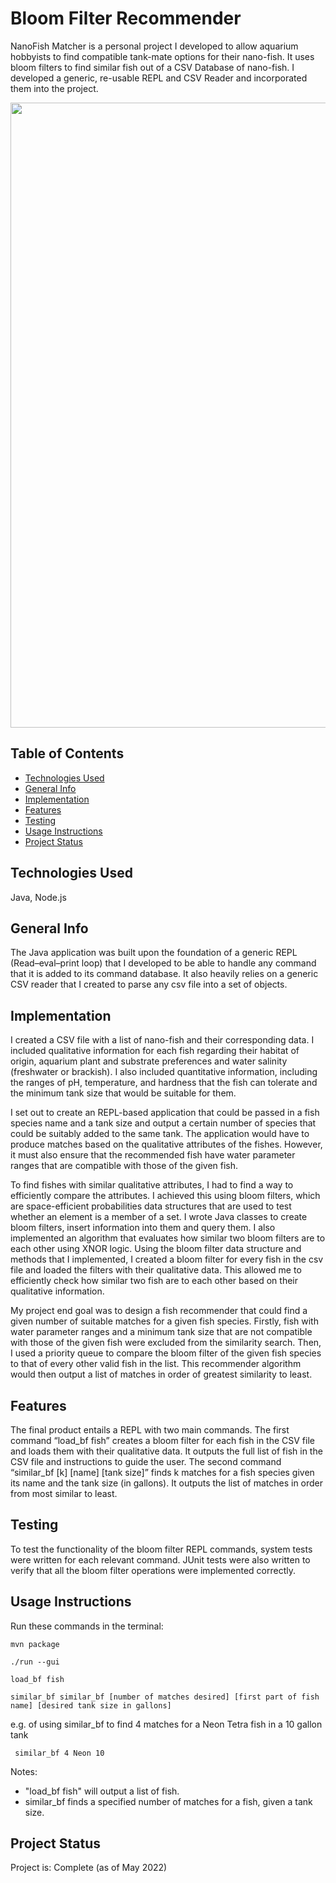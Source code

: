 # Bloom Filter Recommender

NanoFish Matcher is a personal project I developed to allow aquarium hobbyists to find compatible tank-mate options for their nano-fish. It uses bloom filters to find similar fish out of a CSV Database of nano-fish. I developed a generic, re-usable REPL and CSV Reader and incorporated them into the project.

<p align="center">
    <img src="./assets/typeically.png" alt="" width="1000">
</p>

## Table of Contents
* [Technologies Used](#technologies-used)
* [General Info](#general-info)
* [Implementation](#implementation)
* [Features](#features)
* [Testing](#testing)
* [Usage Instructions](#usage-instructions)
* [Project Status](#project-status)
<!-- * [License](#license) -->

## Technologies Used
Java, Node.js

## General Info

The Java application was built upon the foundation of a generic REPL (Read–eval–print loop) that I developed to be able to handle any command that it is added to its command database. It also heavily relies on a generic CSV reader that I created to parse any csv file into a set of objects.

## Implementation

I created a CSV file with a list of nano-fish and their corresponding data. I included qualitative information for each fish regarding their habitat of origin, aquarium plant and substrate preferences and water salinity (freshwater or brackish). I also included quantitative information, including the ranges of pH, temperature, and hardness that the fish can tolerate and the minimum tank size that would be suitable for them.

I set out to create an REPL-based application that could be passed in a fish species name and a tank size and output a certain number of species that could be suitably added to the same tank. The application would have to produce matches based on the qualitative attributes of the fishes. However, it must also ensure that the recommended fish have water parameter ranges that are compatible with those of the given fish.

To find fishes with similar qualitative attributes, I had to find a way to efficiently compare the attributes. I achieved this using bloom filters, which are space-efficient probabilities data structures that are used to test whether an element is a member of a set. I wrote Java classes to create bloom filters, insert information into them and query them. I also implemented an algorithm that evaluates how similar two bloom filters are to each other using XNOR logic. Using the bloom filter data structure and methods that I implemented, I created a bloom filter for every fish in the csv file and loaded the filters with their qualitative data. This allowed me to efficiently check how similar two fish are to each other based on their qualitative information.

My project end goal was to design a fish recommender that could find a given number of suitable matches for a given fish species. Firstly, fish with water parameter ranges and a minimum tank size that are not compatible with those of the given fish were excluded from the similarity search. Then, I used a priority queue to compare the bloom filter of the given fish species to that of every other valid fish in the list. This recommender algorithm would then output a list of matches in order of greatest similarity to least.

## Features

The final product entails a REPL with two main commands. The first command “load_bf fish” creates a bloom filter for each fish in the CSV file and loads them with their qualitative data. It outputs the full list of fish in the CSV file and instructions to guide the user. The second command “similar_bf [k] [name] [tank size]” finds k matches for a fish species given its name and the tank size (in gallons). It outputs the list of matches in order from most similar to least.

## Testing

To test the functionality of the bloom filter REPL commands, system tests were written for each relevant command. JUnit tests were also written to verify that all the bloom filter operations were implemented correctly.

## Usage Instructions

Run these commands in the terminal:

    mvn package

    ./run --gui

    load_bf fish

    similar_bf similar_bf [number of matches desired] [first part of fish name] [desired tank size in gallons]

e.g. of using similar_bf to find 4 matches for a Neon Tetra fish in a 10 gallon tank

     similar_bf 4 Neon 10

Notes:
- "load_bf fish" will output a list of fish.
- similar_bf finds a specified number of matches for a fish, given a tank size.

## Project Status
Project is: Complete (as of May 2022)

